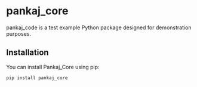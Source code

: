 # pankaj_core

pankaj_code is a test example Python package designed for demonstration purposes.

## Installation

You can install Pankaj_Core using pip:

```bash
pip install pankaj_core

